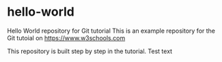 # hello-world
Hello World repository for Git tutorial
This is an example repository for the Git tutoial on https://www.w3schools.com

This repository is built step by step in the tutorial.
Test text
